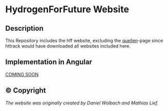 # HydrogenForFuture Website

## Description
This Repository includes the hff website, excluding the [quellen](https://www.kubagym.org/hff/quellen.html)-page since httrack would have downloaded all websites included here.

## Implementation in Angular
[COMING SOON](https://github.com/deranderemark/hff-angular/tree/master)

## © Copyright
*The website was originally created by Daniel Wolbach and Mathias Lief.*
